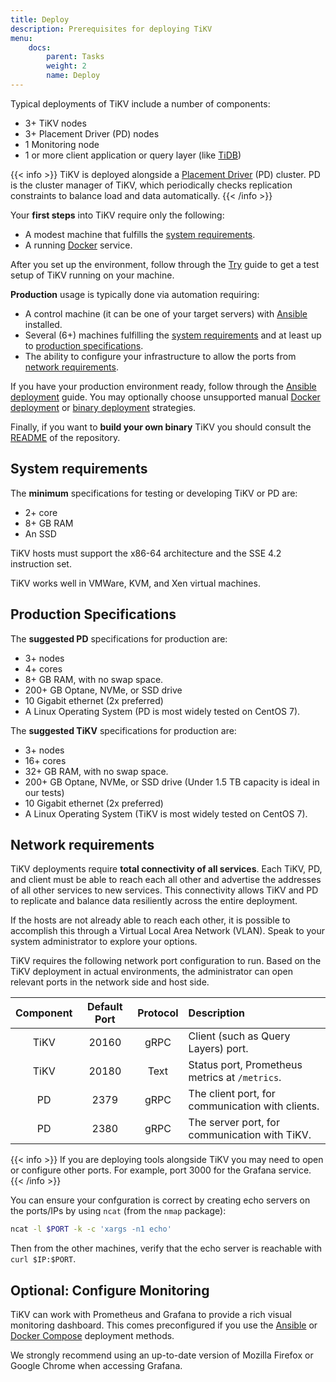 ```yaml
---
title: Deploy
description: Prerequisites for deploying TiKV
menu:
    docs:
        parent: Tasks
        weight: 2
        name: Deploy
---
```



Typical deployments of TiKV include a number of components:

* 3+ TiKV nodes
* 3+ Placement Driver (PD) nodes
* 1 Monitoring node
* 1 or more client application or query layer (like [TiDB](https://github.com/pingcap/tidb))

{{< info >}}
TiKV is deployed alongside a [Placement Driver](https://github.com/pingcap/pd/) (PD) cluster. PD is the cluster manager of TiKV, which periodically checks replication constraints to balance load and data automatically.
{{< /info >}}

Your **first steps** into TiKV require only the following:

* A modest machine that fulfills the [system requirements](#system-requirements).
* A running [Docker](https://docker.com) service.

After you set up the environment, follow through the [Try](../../try) guide to get a test setup of TiKV running on your machine.

**Production** usage is typically done via automation requiring:

* A control machine (it can be one of your target servers) with [Ansible](https://www.ansible.com/) installed.
* Several (6+) machines fulfilling the [system requirements](#system-requirements) and at least up to [production specifications](#production-specifications).
* The ability to configure your infrastructure to allow the ports from [network requirements](#network-requirements).

If you have your production environment ready, follow through the [Ansible deployment](../ansible) guide. You may optionally choose unsupported manual [Docker deployment](../docker) or [binary deployment](../binary) strategies.

Finally, if you want to **build your own binary** TiKV you should consult the [README](https://github.com/tikv/tikv/blob/master/README.md) of the repository.

## System requirements

The **minimum** specifications for testing or developing TiKV or PD are:

* 2+ core
* 8+ GB RAM
* An SSD

TiKV hosts must support the x86-64 architecture and the SSE 4.2 instruction set.

TiKV works well in VMWare, KVM, and Xen virtual machines.

## Production Specifications

The **suggested PD** specifications for production are:

* 3+ nodes
* 4+ cores
* 8+ GB RAM, with no swap space.
* 200+ GB Optane, NVMe, or SSD drive
* 10 Gigabit ethernet (2x preferred)
* A Linux Operating System (PD is most widely tested on CentOS 7).

The **suggested TiKV** specifications for production are:

* 3+ nodes
* 16+ cores
* 32+ GB RAM, with no swap space.
* 200+ GB Optane, NVMe, or SSD drive (Under 1.5 TB capacity is ideal in our tests)
* 10 Gigabit ethernet (2x preferred)
* A Linux Operating System (TiKV is most widely tested on CentOS 7).

## Network requirements

TiKV deployments require **total connectivity of all services**. Each TiKV, PD, and client must be able to reach each all other and advertise the addresses of all other services to new services. This connectivity allows TiKV and PD to replicate and balance data resiliently across the entire deployment.

If the hosts are not already able to reach each other, it is possible to accomplish this through a Virtual Local Area Network (VLAN). Speak to your system administrator to explore your options.

TiKV requires the following network port configuration to run. Based on the TiKV deployment in actual environments, the administrator can open relevant ports in the network side and host side.

| Component | Default Port | Protocol | Description |
| :--:| :--: | :--: | :-- |
| TiKV | 20160 | gRPC | Client (such as Query Layers) port. |
| TiKV | 20180 | Text | Status port, Prometheus metrics at  `/metrics`. |
| PD | 2379 | gRPC | The client port, for communication with clients. |
| PD | 2380 | gRPC | The server port, for communication with TiKV. |

{{< info >}}
If you are deploying tools alongside TiKV you may need to open or configure other ports. For example, port 3000 for the Grafana service.
{{< /info >}}

You can ensure your confguration is correct by creating echo servers on the ports/IPs by using `ncat` (from the `nmap` package): 

```bash
ncat -l $PORT -k -c 'xargs -n1 echo'
```

Then from the other machines, verify that the echo server is reachable with `curl $IP:$PORT`.

## Optional: Configure Monitoring

TiKV can work with Prometheus and Grafana to provide a rich visual monitoring dashboard. This comes preconfigured if you use the [Ansible](../ansible) or [Docker Compose](../docker-compose) deployment methods.

We strongly recommend using an up-to-date version of Mozilla Firefox or Google Chrome when accessing Grafana.
